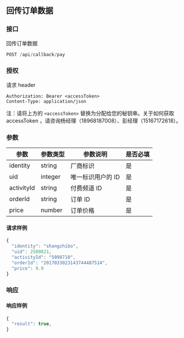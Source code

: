 ## 回传订单数据

### 接口

回传订单数据

```js
POST /api/callback/pay
```

### 授权

请求 header

```
Authorization: Bearer <accessToken>
Content-Type: application/json
```

注：请将上方的 `<accessToken>` 替换为分配给您的秘钥串。关于如何获取 accessToken ，请咨询杨经理（18968187008）、彭经理（15167172618）。

### 参数

| 参数 | 参数类型 | 参数说明 | 是否必填 |
| --- | --- | --- | --- |
| identity | string | 厂商标识 | 是 |
| uid | integer | 唯一标识用户的 ID | 是 |
| activityId | string | 付费频道 ID | 是 |
| orderId | string | 订单 ID | 是 |
| price | number | 订单价格 | 是 |

#### 请求样例

```js
{
  "identity": "shangzhibo",
  "uid": 2580821,
  "activityId": "5098710",
  "orderId": "2017033023143744487514",
  "price": 9.9
}
```

### 响应

#### 响应样例

```js
{
  "result": true,
}
```



